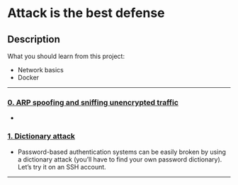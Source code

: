 # Attack is the best defense

## Description
What you should learn from this project:
- Network basics
- Docker

---

### [0. ARP spoofing and sniffing unencrypted traffic](./0-sniffing)
* 


### [1. Dictionary attack](./1-dictionary_attack)
* Password-based authentication systems can be easily broken by using a dictionary attack (you’ll have to find your own password dictionary). Let’s try it on an SSH account.

---
